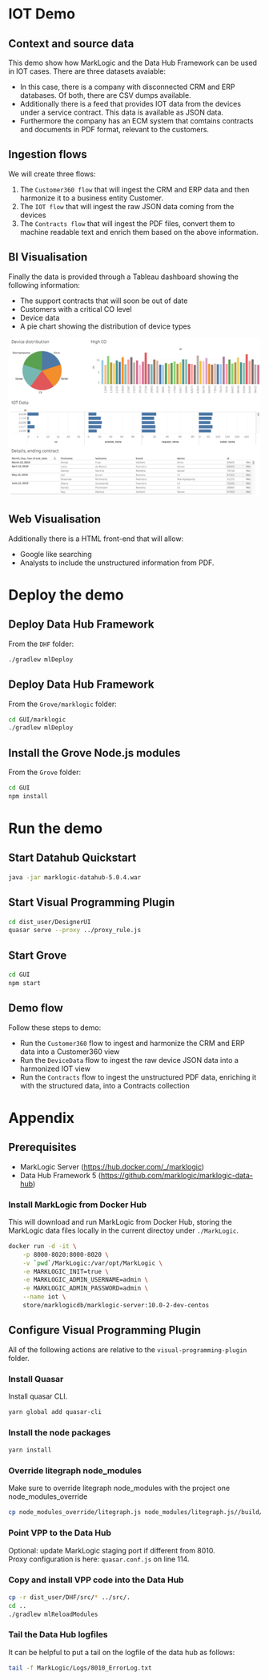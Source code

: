 # IOT Demo
## Context and source data
This demo show how MarkLogic and the Data Hub Framework can be used in IOT cases. There are three datasets avaiable:
- In this case, there is a company with disconnected CRM and ERP databases. Of both, there are CSV dumps available.  
- Additionally there is a feed that provides IOT data from the devices under a service contract. This data is available as JSON data.
- Furthermore the company has an ECM system that comtains contracts and documents in PDF format, relevant to the customers.

## Ingestion flows
We will create three flows:
1. The `Customer360 flow` that will ingest the CRM and ERP data and then harmonize it to a business entity Customer.
2. The `IOT flow` that will ingest the raw JSON data coming from the devices
3. The `Contracts flow` that will ingest the PDF files, convert them to machine readable text and enrich them based on the above information.

## BI Visualisation
Finally the data is provided through a Tableau dashboard showing the following information:
- The support contracts that will soon be out of date
- Customers with a critical CO level
- Device data
- A pie chart showing the distribution of device types

![Tableau Dashboard](images/tableau.png)

## Web Visualisation
Additionally there is a HTML front-end that will allow:
- Google like searching
- Analysts to include the unstructured information from PDF.

# Deploy the demo
## Deploy Data Hub Framework
From the `DHF` folder:
```sh
./gradlew mlDeploy
```

## Deploy Data Hub Framework
From the `Grove/marklogic` folder:
```sh
cd GUI/marklogic
./gradlew mlDeploy
```

## Install the Grove Node.js modules
From the `Grove` folder:
```sh
cd GUI
npm install
```

# Run the demo
## Start Datahub Quickstart
```sh
java -jar marklogic-datahub-5.0.4.war
```

## Start Visual Programming Plugin
```sh
cd dist_user/DesignerUI
quasar serve --proxy ../proxy_rule.js
```

## Start Grove
```sh
cd GUI
npm start
```

## Demo flow
Follow these steps to demo:
- Run the `Customer360` flow to ingest and harmonize the CRM and ERP data into a Customer360 view
- Run the `DeviceData` flow to ingest the raw device JSON data into a harmonized IOT view
- Run the `Contracts` flow to ingest the unstructured PDF data, enriching it with the structured data, into a Contracts collection

# Appendix
## Prerequisites
- MarkLogic Server (https://hub.docker.com/_/marklogic)
- Data Hub Framework 5 (https://github.com/marklogic/marklogic-data-hub)

### Install MarkLogic from Docker Hub
This will download and run MarkLogic from Docker Hub, storing the MarkLogic data files locally in the current directoy under `./MarkLogic`.
```sh
docker run -d -it \
    -p 8000-8020:8000-8020 \
    -v `pwd`/MarkLogic:/var/opt/MarkLogic \
    -e MARKLOGIC_INIT=true \
    -e MARKLOGIC_ADMIN_USERNAME=admin \
    -e MARKLOGIC_ADMIN_PASSWORD=admin \
    --name iot \
    store/marklogicdb/marklogic-server:10.0-2-dev-centos
```

## Configure Visual Programming Plugin
All of the following actions are relative to the `visual-programming-plugin` folder.

### Install Quasar
Install quasar CLI.
```sh
yarn global add quasar-cli
```

### Install the node packages
```sh
yarn install
```

### Override litegraph node_modules
Make sure to override litegraph node_modules with the project one node_modules_override
```sh
cp node_modules_override/litegraph.js node_modules/litegraph.js//build/.
```

### Point VPP to the Data Hub
Optional: update MarkLogic staging port if different from 8010.  
Proxy configuration is here: `quasar.conf.js` on line 114.

### Copy and install VPP code into the Data Hub
```sh
cp -r dist_user/DHF/src/* ../src/.
cd ..
./gradlew mlReloadModules
```

### Tail the Data Hub logfiles
It can be helpful to put a tail on the logfile of the data hub as follows:
```sh
tail -f MarkLogic/Logs/8010_ErrorLog.txt
```
